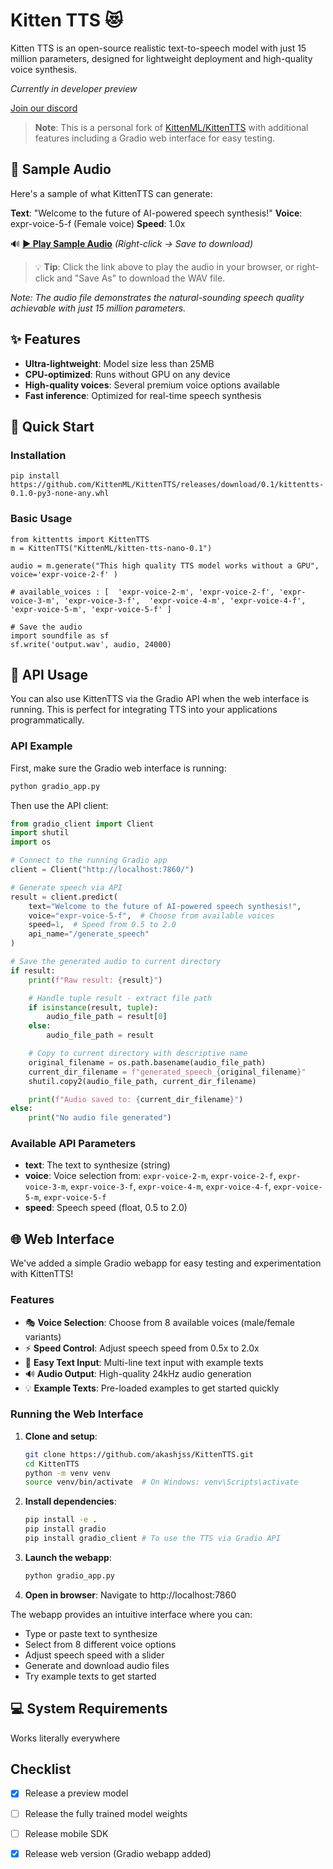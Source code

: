 # Kitten TTS 😻

Kitten TTS is an open-source realistic text-to-speech model with just 15 million parameters, designed for lightweight deployment and high-quality voice synthesis.

*Currently in developer preview*

[Join our discord](https://discord.gg/upcyF5s6)

> **Note**: This is a personal fork of [KittenML/KittenTTS](https://github.com/KittenML/KittenTTS) with additional features including a Gradio web interface for easy testing.

## 🎵 Sample Audio

Here's a sample of what KittenTTS can generate:

**Text**: "Welcome to the future of AI-powered speech synthesis!"
**Voice**: expr-voice-5-f (Female voice)
**Speed**: 1.0x

🔊 **[▶️ Play Sample Audio](./generated_speech_tmpa1hq_pip.wav)** _(Right-click → Save to download)_

> 💡 **Tip**: Click the link above to play the audio in your browser, or right-click and "Save As" to download the WAV file.

*Note: The audio file demonstrates the natural-sounding speech quality achievable with just 15 million parameters.*

## ✨ Features

- **Ultra-lightweight**: Model size less than 25MB
- **CPU-optimized**: Runs without GPU on any device
- **High-quality voices**: Several premium voice options available
- **Fast inference**: Optimized for real-time speech synthesis


## 🚀 Quick Start

### Installation

```
pip install https://github.com/KittenML/KittenTTS/releases/download/0.1/kittentts-0.1.0-py3-none-any.whl
```



 ### Basic Usage

```
from kittentts import KittenTTS
m = KittenTTS("KittenML/kitten-tts-nano-0.1")

audio = m.generate("This high quality TTS model works without a GPU", voice='expr-voice-2-f' )

# available_voices : [  'expr-voice-2-m', 'expr-voice-2-f', 'expr-voice-3-m', 'expr-voice-3-f',  'expr-voice-4-m', 'expr-voice-4-f', 'expr-voice-5-m', 'expr-voice-5-f' ]

# Save the audio
import soundfile as sf
sf.write('output.wav', audio, 24000)

```

## 🔌 API Usage

You can also use KittenTTS via the Gradio API when the web interface is running. This is perfect for integrating TTS into your applications programmatically.

### API Example

First, make sure the Gradio web interface is running:
```bash
python gradio_app.py
```

Then use the API client:

```python
from gradio_client import Client
import shutil
import os

# Connect to the running Gradio app
client = Client("http://localhost:7860/")

# Generate speech via API
result = client.predict(
    text="Welcome to the future of AI-powered speech synthesis!",
    voice="expr-voice-5-f",  # Choose from available voices
    speed=1,  # Speed from 0.5 to 2.0
    api_name="/generate_speech"
)

# Save the generated audio to current directory
if result:
    print(f"Raw result: {result}")

    # Handle tuple result - extract file path
    if isinstance(result, tuple):
        audio_file_path = result[0]
    else:
        audio_file_path = result

    # Copy to current directory with descriptive name
    original_filename = os.path.basename(audio_file_path)
    current_dir_filename = f"generated_speech_{original_filename}"
    shutil.copy2(audio_file_path, current_dir_filename)

    print(f"Audio saved to: {current_dir_filename}")
else:
    print("No audio file generated")
```

### Available API Parameters
- **text**: The text to synthesize (string)
- **voice**: Voice selection from: `expr-voice-2-m`, `expr-voice-2-f`, `expr-voice-3-m`, `expr-voice-3-f`, `expr-voice-4-m`, `expr-voice-4-f`, `expr-voice-5-m`, `expr-voice-5-f`
- **speed**: Speech speed (float, 0.5 to 2.0)

## 🌐 Web Interface

We've added a simple Gradio webapp for easy testing and experimentation with KittenTTS!

### Features
- 🎭 **Voice Selection**: Choose from 8 available voices (male/female variants)
- ⚡ **Speed Control**: Adjust speech speed from 0.5x to 2.0x
- 📝 **Easy Text Input**: Multi-line text input with example texts
- 🔊 **Audio Output**: High-quality 24kHz audio generation
- 💡 **Example Texts**: Pre-loaded examples to get started quickly

### Running the Web Interface

1. **Clone and setup**:
   ```bash
   git clone https://github.com/akashjss/KittenTTS.git
   cd KittenTTS
   python -m venv venv
   source venv/bin/activate  # On Windows: venv\Scripts\activate
   ```

2. **Install dependencies**:
   ```bash
   pip install -e .
   pip install gradio
   pip install gradio_client # To use the TTS via Gradio API
   ```

3. **Launch the webapp**:
   ```bash
   python gradio_app.py
   ```

4. **Open in browser**: Navigate to http://localhost:7860

The webapp provides an intuitive interface where you can:
- Type or paste text to synthesize
- Select from 8 different voice options
- Adjust speech speed with a slider
- Generate and download audio files
- Try example texts to get started

## 💻 System Requirements

Works literally everywhere



## Checklist

- [x] Release a preview model
- [ ] Release the fully trained model weights
- [ ] Release mobile SDK
- [x] Release web version (Gradio webapp added)

